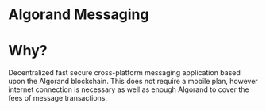 # Algorand Messaging

# Why?
Decentralized fast secure cross-platform messaging application based upon the Algorand blockchain. This does not require a mobile plan, however internet connection is necessary as well as enough Algorand to cover the fees of message transactions.
